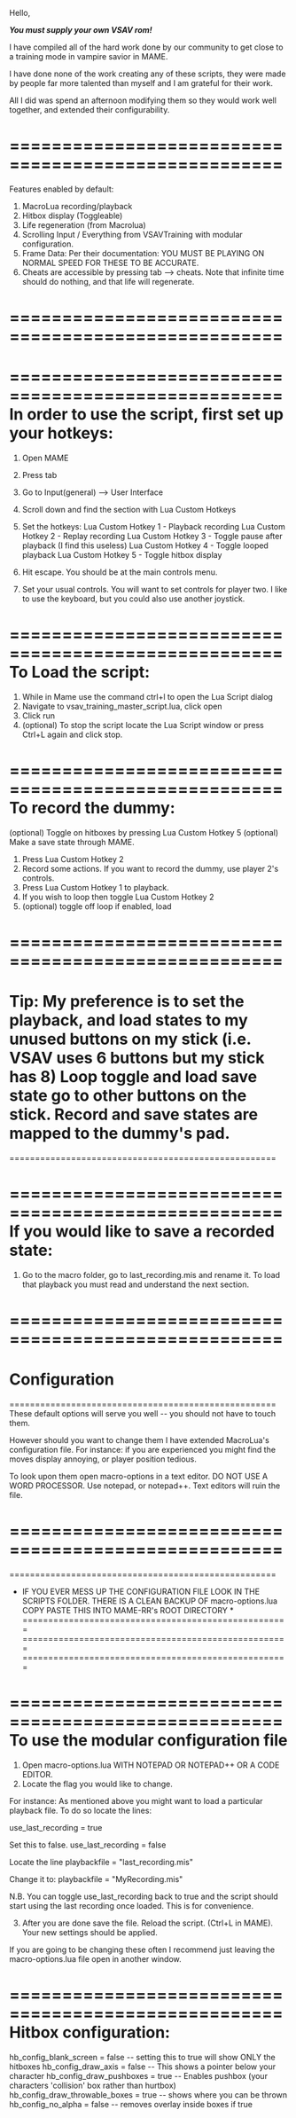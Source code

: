 Hello,

***You must supply your own VSAV rom!***

I have compiled all of the hard work done by our community to get 
close to a training mode in vampire savior in MAME.

I have done none of the work creating any of these scripts, 
they were made by people far more talented than myself and I am grateful
for their work. 

All I did was spend an afternoon modifying them so 
they would work well together, and extended their configurability.

====================================================
====================================================

Features enabled by default:
1) MacroLua recording/playback
2) Hitbox display (Toggleable)
3) Life regeneration (from Macrolua)
4) Scrolling Input / Everything from VSAVTraining with modular configuration.
5) Frame Data: Per their documentation: YOU MUST BE PLAYING ON NORMAL SPEED FOR THESE TO BE ACCURATE.
6) Cheats are accessible by pressing tab --> cheats.
   Note that infinite time should do nothing, and that life will regenerate.

====================================================
====================================================


====================================================
In order to use the script, first set up your hotkeys:
====================================================
1) Open MAME
2) Press tab
3) Go to Input(general) --> User Interface
4) Scroll down and find the section with Lua Custom Hotkeys
5) Set the hotkeys:
	Lua Custom Hotkey 1 - Playback recording
	Lua Custom Hotkey 2 - Replay recording
	Lua Custom Hotkey 3 - Toggle pause after playback (I find this useless)
	Lua Custom Hotkey 4 - Toggle looped playback
	Lua Custom Hotkey 5 - Toggle hitbox display

6) Hit escape. You should be at the main controls menu.
7) Set your usual controls. You will want to set controls for player two.
I like to use the keyboard, but you could also use another joystick.

====================================================
To Load the script:
====================================================
1) While in Mame use the command ctrl+l to open the Lua Script dialog 
2) Navigate to vsav_training_master_script.lua, click open
3) Click run
4) (optional) To stop the script locate the Lua Script window or press Ctrl+L again
   and click stop.

====================================================
To record the dummy:
====================================================
(optional) Toggle on hitboxes by pressing Lua Custom Hotkey 5
(optional) Make a save state through MAME.
1) Press Lua Custom Hotkey 2
2) Record some actions. If you want to record the dummy, use player 2's controls.
3) Press Lua Custom Hotkey 1 to playback.
4) If you wish to loop then toggle Lua Custom Hotkey 2
5) (optional) toggle off loop if enabled, load 

====================================================
====================================================
Tip: My preference is to set the playback, 
and load states to my unused buttons on my stick (i.e. VSAV uses 6 buttons but my stick has 8)
Loop toggle and load save state go to other buttons on the stick.
Record and save states are mapped to the dummy's pad.
====================================================
====================================================

====================================================
If you would like to save a recorded state:
====================================================
1) Go to the macro folder, go to last_recording.mis and rename it.
To load that playback you must read and understand the next section.


====================================================
====================================================
Configuration
====================================================
====================================================
These default options will serve you well -- you should not have to touch them.

However should you want to change them I have extended MacroLua's configuration file.
For instance: if you are experienced you might find the moves display annoying, or player position tedious.

To look upon them open macro-options in a text editor. 
DO NOT USE A WORD PROCESSOR. Use notepad, or notepad++.
Text editors will ruin the file.

====================================================
====================================================
====================================================
* IF YOU EVER MESS UP THE CONFIGURATION FILE
  LOOK IN THE SCRIPTS FOLDER. THERE IS A CLEAN BACKUP OF macro-options.lua
  COPY PASTE THIS INTO MAME-RR's ROOT DIRECTORY *
====================================================
====================================================
====================================================


====================================================
To use the modular configuration file
====================================================
1) Open macro-options.lua WITH NOTEPAD OR NOTEPAD++ OR A CODE EDITOR.
2) Locate the flag you would like to change.

For instance: As mentioned above you might want to load a particular playback file.
To do so locate the lines:

use_last_recording = true

Set this to false.
use_last_recording = false

Locate the line
playbackfile = "last_recording.mis"

Change it to:
playbackfile = "MyRecording.mis"

N.B. You can toggle use_last_recording back to true and the script should start using the last recording once loaded.
This is for convenience.

3) After you are done save the file. Reload the script. (Ctrl+L in MAME). Your new settings should be applied.

If you are going to be changing these often I recommend just leaving the macro-options.lua file open in another window.

====================================================
Hitbox configuration:
====================================================

hb_config_blank_screen         = false -- setting this to true will show ONLY the hitboxes
hb_config_draw_axis            = false -- This shows a pointer below your character
hb_config_draw_pushboxes       = true  -- Enables pushbox (your characters 'collision' box rather than hurtbox)
hb_config_draw_throwable_boxes = true  -- shows where you can be thrown
hb_config_no_alpha             = false -- removes overlay inside boxes if true
